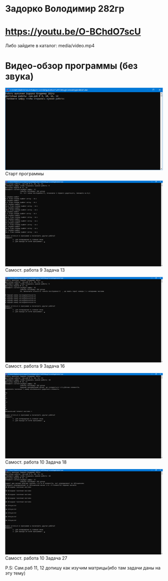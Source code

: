 # Задорко Володимир 282гр
# https://youtu.be/O-BChdO7scU
Либо зайдите в каталог: media/video.mp4
# Видео-обзор программы (без звука)

![alt menu](images/window1.png)
Старт программы

![alt prog9_13](images/9_13_(1).png)
Cамост. работа 9 Задача 13

![alt prog9_16](images/9_16.png)
Cамост. работа 9 Задача 16

![alt prog10_18](images/10_18.png)
Cамост. работа 10 Задача 18

![alt prog10_27](images/10_27.png)
Cамост. работа 10 Задача 27

P.S: Сам.раб 11, 12 допишу как изучим матрицы(ибо там задачи даны на эту тему)
